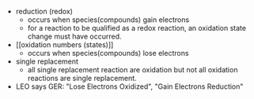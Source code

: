 - reduction (redox)
	- occurs when species(compounds) gain electrons
	- for a reaction to be qualified as a redox reaction, an oxidation state change must have occurred. 
- [[oxidation numbers (states)]]
	- occurs when species(compounds) lose electrons
- single replacement 
	- all single replacement reaction are oxidation but not all oxidation reactions are single replacement. 
- LEO says GER: "Lose Electrons Oxidized", "Gain Electrons Reduction"